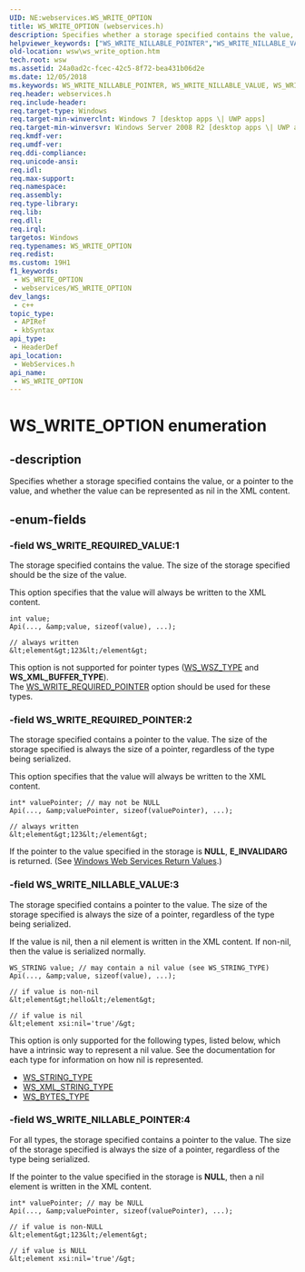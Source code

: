 ```yaml
---
UID: NE:webservices.WS_WRITE_OPTION
title: WS_WRITE_OPTION (webservices.h)
description: Specifies whether a storage specified contains the value, or a pointer to the value, and whether the value can be represented as nil in the XML content.
helpviewer_keywords: ["WS_WRITE_NILLABLE_POINTER","WS_WRITE_NILLABLE_VALUE","WS_WRITE_OPTION","WS_WRITE_OPTION enumeration [Web Services for Windows]","WS_WRITE_REQUIRED_POINTER","WS_WRITE_REQUIRED_VALUE","webservices/WS_WRITE_NILLABLE_POINTER","webservices/WS_WRITE_NILLABLE_VALUE","webservices/WS_WRITE_OPTION","webservices/WS_WRITE_REQUIRED_POINTER","webservices/WS_WRITE_REQUIRED_VALUE","wsw.ws_write_option"]
old-location: wsw\ws_write_option.htm
tech.root: wsw
ms.assetid: 24a0ad2c-fcec-42c5-8f72-bea431b06d2e
ms.date: 12/05/2018
ms.keywords: WS_WRITE_NILLABLE_POINTER, WS_WRITE_NILLABLE_VALUE, WS_WRITE_OPTION, WS_WRITE_OPTION enumeration [Web Services for Windows], WS_WRITE_REQUIRED_POINTER, WS_WRITE_REQUIRED_VALUE, webservices/WS_WRITE_NILLABLE_POINTER, webservices/WS_WRITE_NILLABLE_VALUE, webservices/WS_WRITE_OPTION, webservices/WS_WRITE_REQUIRED_POINTER, webservices/WS_WRITE_REQUIRED_VALUE, wsw.ws_write_option
req.header: webservices.h
req.include-header: 
req.target-type: Windows
req.target-min-winverclnt: Windows 7 [desktop apps \| UWP apps]
req.target-min-winversvr: Windows Server 2008 R2 [desktop apps \| UWP apps]
req.kmdf-ver: 
req.umdf-ver: 
req.ddi-compliance: 
req.unicode-ansi: 
req.idl: 
req.max-support: 
req.namespace: 
req.assembly: 
req.type-library: 
req.lib: 
req.dll: 
req.irql: 
targetos: Windows
req.typenames: WS_WRITE_OPTION
req.redist: 
ms.custom: 19H1
f1_keywords:
 - WS_WRITE_OPTION
 - webservices/WS_WRITE_OPTION
dev_langs:
 - c++
topic_type:
 - APIRef
 - kbSyntax
api_type:
 - HeaderDef
api_location:
 - WebServices.h
api_name:
 - WS_WRITE_OPTION
---
```


# WS_WRITE_OPTION enumeration


## -description

Specifies whether a storage specified contains the value, or a pointer to the value,
                and whether the value can be represented as nil in the XML content.

## -enum-fields

### -field WS_WRITE_REQUIRED_VALUE:1

The storage specified contains the value.  The size of the storage 
                    specified should be the size of the value.
                

This option specifies that the value will always be written to the XML content.
                


``` syntax
int value;
Api(..., &amp;value, sizeof(value), ...);
```


``` syntax
// always written
&lt;element&gt;123&lt;/element&gt;
```

This option is not supported for pointer types
                    (<a href="/windows/desktop/api/webservices/ne-webservices-ws_type">WS_WSZ_TYPE</a> and <b>WS_XML_BUFFER_TYPE</b>).  
                    The <a href="/windows/desktop/api/webservices/ne-webservices-ws_write_option">WS_WRITE_REQUIRED_POINTER</a> option should be used for these types.

### -field WS_WRITE_REQUIRED_POINTER:2

The storage specified contains a pointer to the value.  The
                    size of the storage specified is always the size of a pointer, regardless
                    of the type being serialized.
                

This option specifies that the value will always be written to the XML content.
                


``` syntax
int* valuePointer; // may not be NULL
Api(..., &amp;valuePointer, sizeof(valuePointer), ...);
```


``` syntax
// always written
&lt;element&gt;123&lt;/element&gt;
```

If the pointer to the value specified in the storage is <b>NULL</b>, 
                    <b>E_INVALIDARG</b> is returned.
                (See <a href="/windows/desktop/wsw/windows-web-services-return-values">Windows Web Services Return Values</a>.)

### -field WS_WRITE_NILLABLE_VALUE:3

The storage specified contains a pointer to the value.  The
                    size of the storage specified is always the size of a pointer, regardless
                    of the type being serialized.
                

If the value is nil, then a nil element is written in the XML content.
                    If non-nil, then the value is serialized normally.
                


``` syntax
WS_STRING value; // may contain a nil value (see WS_STRING_TYPE)
Api(..., &amp;value, sizeof(value), ...);
```


``` syntax
// if value is non-nil
&lt;element&gt;hello&lt;/element&gt;

// if value is nil
&lt;element xsi:nil='true'/&gt;
```

This option is only supported for the following types, listed below,
                    which have a intrinsic way to represent a nil value.  See the documentation
                    for each type for information on how nil is represented.
                    <ul>
<li>
<a href="/windows/desktop/api/webservices/ne-webservices-ws_type">WS_STRING_TYPE</a>
</li>
<li>
<a href="/windows/desktop/api/webservices/ne-webservices-ws_type">WS_XML_STRING_TYPE</a>
</li>
<li>
<a href="/windows/desktop/api/webservices/ne-webservices-ws_type">WS_BYTES_TYPE</a>
</li>
</ul>

### -field WS_WRITE_NILLABLE_POINTER:4

For all types, the storage specified contains a pointer to the value.  The
                    size of the storage specified is always the size of a pointer, regardless
                    of the type being serialized.
                

If the pointer to the value specified in the storage is <b>NULL</b>, then
                    a nil element is written in the XML content.
                


``` syntax
int* valuePointer; // may be NULL
Api(..., &amp;valuePointer, sizeof(valuePointer), ...);

```


``` syntax
// if value is non-NULL
&lt;element&gt;123&lt;/element&gt;

// if value is NULL
&lt;element xsi:nil='true'/&gt;
```

